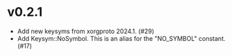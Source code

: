 # v0.2.1

- Add new keysyms from xorgproto 2024.1. (#29)
- Add Keysym::NoSymbol. This is an alias for the "NO_SYMBOL" constant. (#17)
